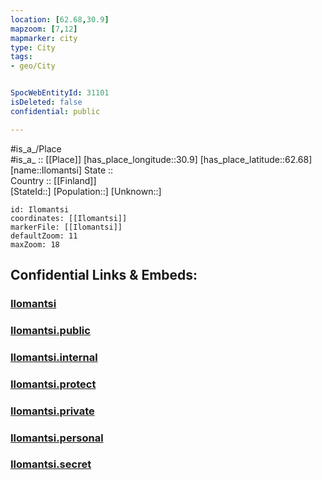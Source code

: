 ```yaml
---
location: [62.68,30.9] 
mapzoom: [7,12] 
mapmarker: city 
type: City
tags:
- geo/City


SpocWebEntityId: 31101
isDeleted: false
confidential: public

---
```

#is_a_/Place  
#is_a_ :: [[Place]] 
[has_place_longitude::30.9] 
[has_place_latitude::62.68] 
[name::Ilomantsi] 
State ::  
Country :: [[Finland]]  
[StateId::] 
[Population::] 
[Unknown::] 


```leaflet
id: Ilomantsi
coordinates: [[Ilomantsi]] 
markerFile: [[Ilomantsi]] 
defaultZoom: 11 
maxZoom: 18
```


## Confidential Links & Embeds: 

### [Ilomantsi](/_Standards/Earth/Continent/Europe/Europe~North/Finland/Provinces~Finland/Eastern_Finland/counties~Eastern_Finland/Karelia~North/City/Ilomantsi.md) 

### [Ilomantsi.public](/_public/Earth/Continent/Europe/Europe~North/Finland/Provinces~Finland/Eastern_Finland/counties~Eastern_Finland/Karelia~North/City/Ilomantsi.public.md) 

### [Ilomantsi.internal](/_internal/Earth/Continent/Europe/Europe~North/Finland/Provinces~Finland/Eastern_Finland/counties~Eastern_Finland/Karelia~North/City/Ilomantsi.internal.md) 

### [Ilomantsi.protect](/_protect/Earth/Continent/Europe/Europe~North/Finland/Provinces~Finland/Eastern_Finland/counties~Eastern_Finland/Karelia~North/City/Ilomantsi.protect.md) 

### [Ilomantsi.private](/_private/Earth/Continent/Europe/Europe~North/Finland/Provinces~Finland/Eastern_Finland/counties~Eastern_Finland/Karelia~North/City/Ilomantsi.private.md) 

### [Ilomantsi.personal](/_personal/Earth/Continent/Europe/Europe~North/Finland/Provinces~Finland/Eastern_Finland/counties~Eastern_Finland/Karelia~North/City/Ilomantsi.personal.md) 

### [Ilomantsi.secret](/_secret/Earth/Continent/Europe/Europe~North/Finland/Provinces~Finland/Eastern_Finland/counties~Eastern_Finland/Karelia~North/City/Ilomantsi.secret.md)

